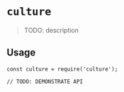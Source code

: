 # `culture`

> TODO: description

## Usage

```
const culture = require('culture');

// TODO: DEMONSTRATE API
```

